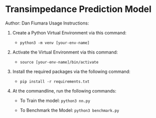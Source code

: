 # Transimpedance Prediction Model


Author: Dan Fiumara
Usage Instructions:
    
1. Create a Python Virtual Environment via this command:
   - `python3 -m venv [your-env-name]`
    
2. Activate the Virtual Environment via this command:
   - `source [your-env-name]/bin/activate`
    
3. Install the required packages via the following command:
   - `pip install -r requirements.txt`
    
4. At the commandline, run the following commands:
   - To Train the model:
     `python3 nn.py`
    
    - To Benchmark the Model: 
      `python3 benchmark.py`
